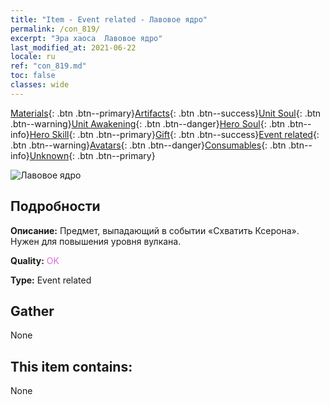```yaml
---
title: "Item - Event related - Лавовое ядро"
permalink: /con_819/
excerpt: "Эра хаоса  Лавовое ядро"
last_modified_at: 2021-06-22
locale: ru
ref: "con_819.md"
toc: false
classes: wide
---
```

 [Materials](/ItemsRU/){: .btn .btn--primary}[Artifacts](/ItemsRU/Artifacts/){: .btn .btn--success}[Unit Soul](/ItemsRU/UnitSoul/){: .btn .btn--warning}[Unit Awakening](/ItemsRU/UnitAwakening/){: .btn .btn--danger}[Hero Soul](/ItemsRU/HeroSoul/){: .btn .btn--info}[Hero Skill](/ItemsRU/HeroSkill/){: .btn .btn--primary}[Gift](/ItemsRU/Gift/){: .btn .btn--success}[Event related](/ItemsRU/Events/){: .btn .btn--warning}[Avatars](/ItemsRU/Avatars/){: .btn .btn--danger}[Consumables](/ItemsRU/Consumables/){: .btn .btn--info}[Unknown](/ItemsRU/Unknown/){: .btn .btn--primary}

 ![Лавовое ядро](/images/t/i_3091.png)

## Подробности
 **Описание:** Предмет, выпадающий в событии «Схватить Ксерона». Нужен для повышения уровня вулкана.

 **Quality:** <span style="color: #DA70D6">OK</span>

 **Type:** Event related

## Gather

  None

## This item contains:

  None


